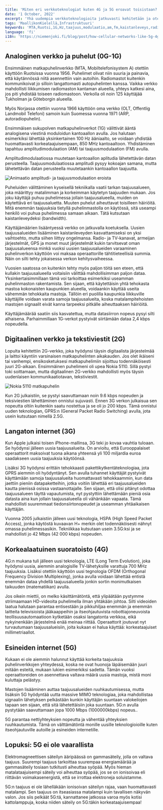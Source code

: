 ```yaml
---
title: 'Miten eri verkkoteknologiat kuten 4G ja 5G eroavat toisistaan?'
date: '1 October, 2022'
excerpt: 'Yhä uudempia verkkoteknologioita jatkuvasti kehitetään ja otetaan käyttöön. Mitä eroa niiden välillä oikeastaan on ja onko uusille tekniikoille oikeasti tarvetta?'
tags: 'MaallikonKielellä,Infrastruktuuri'
keywords: 'MTA,Ruotsi,1G,Hz,taajuus,modulaatio,am,fm,kaistanleveys,radio,kommunikatio,teksti,viesti,internet,asioiden,data,langaton,4G,5G'
language: 'fi'
i18n: 'https://niemenjoki.fi/blog/post/how-cellular-networks-like-5g-4g-are-different'
---
```


## Analoginen verkko ja puhelut (0G-1G)

Ensimmäinen matkapuhelinverkko (MTA, Mobiltelefonisystem A) otettiin käyttöön Ruotsissa vuonna 1956. Puhelimet olivat niin suuria ja painavia, että käytännössä niitä asennettiin vain autoihin. Radiomastot kuitenkin kommunikoivat jo silloin langattomasti autopuhelinten kanssa. Vaikka verkko mahdollisti liikkumisen radiomaston kantaman alueella, yhteys katkesi aina, jos piti yhdistää toiseen radiomastoon. Verkolla oli noin 125 käyttäjää Tukholman ja Göteborgin alueella.

Myös Norjassa otettiin vuonna 1966 käyttöön oma verkko (OLT, Offentlig Landmobil Telefoni) samoin kuin Suomessa vuonna 1971 (ARP, autoradiopuhelin).

Ensimmäisen sukupolven matkapuhelinverkot (1G) välittivät ääntä analogisena viestinä moduloidun kantoaallon avulla. Jos halutaan esimerkiksi lähettää yksinkertainen 100 Hz ääniaalto, se voidaan yhdistää huomattavasti korkeataajuisempaan, 850 MHz kantoaaltoon. Yhdistäminen tapahtuu amplitudimodulaation (AM) tai taajuusmodulaation (FM) avulla.

Amplitudimodulaatiossa muutetaan kantoaallon aplitudia lähetettävän datan perusteella. Taajuusmodulaatiossa amplitudi pysyy kokoajan samana, mutta lähetettävän datan perusteella muutetaankin kantoaallon taajuutta.

<img src="/images/posts/how-cellular-networks-like-5g-4g-are-different/AM_FM.gif" alt="Animaatio amplitudi- ja taajuusmodulaation eroista" />

Puheluiden välittäminen kyseisellä tekniikalla vaatii tarkan taajuusalueen, joka määrittyy matalimman ja korkeimman käytetyn taajuuden mukaan. Jos joku käyttäjä puhuu puhelimessa jollain taajuusalueella, muiden on käytettävä eri taajuusaluetta. Muuten puhelut aiheuttavat toisilleen häiriöitä. Mitä enemmän taajuuksia tietyllä puhelinmastolla on käytössä, sitä useampi henkilö voi puhua puhelimessa samaan aikaan. Tätä kutsutaan kaistanleveydeksi (bandwidth).

Käyttäjämäärien lisääntyessä verkko on jatkuvalla koetuksella. Uusien taajuusalueiden lisääminen kaistanleveyden kasvattamiseksi on yksi vaihtoehto, mutta siihen liittyy ongelmansa. Radio- ja TV-kanavat, armeijan järjestelmät, GPS ja monet muut järjestelmät kukin tarvitsevat oman taajuusalueensa minkä vuoksi uusien taajuusalueiden varaaminen puhelinverkon käyttöön voi maksaa operaattorille tähtitieteellisiä summia. Näin on silti tehty jokaisessa verkon kehitysvaiheessa.

Vuosien saatossa on kuitenkin tehty myös paljon töitä sen eteen, että kullakin taajuusalueella voitaisiin välittää mahdollisimman paljon dataa. Yksinkertaisimmillaan tämä voi tarkoittaa esimerkiksi useamman puhelinmaston rakentamista. Sen sijaan, että käytettäisin yhtä tehokasta mastoa kokonaisten kaupunkien alueella, voidaankin käyttää useita vähemmän tehokkaita mastoja. Tällöin eri puolilla kaupunkia liikkuville käyttäjille voidaan varata samoja taajuusalueita, koska matalampitehoisten mastojen signaalit eivät kanna tarpeeksi pitkälle aiheuttaaksen häiriöitä.

Käyttäjämäärää saatiin siis kasvatettua, mutta datasiirron nopeus pysyi silti alhaisena. Parhaimmillaan 1G-verkot pystyivät siirtämään dataa 2,4 kbps nopeudella.

## Digitaalinen verkko ja tekstiviestit (2G)

Lopulta kehitettiin 2G-verkko, joka hyödynsi täysin digitaalista järjestelmää ja laittoi käyntiin varsinaisen matkapuhelinten aikakauden. Jos olet ikäiseni tai vanhempi, ensikosketuksesi matkapuhelimiin sijoittuu todennäköisesti juuri 2G-aikaan. Ensimmäinen puhelimeni oli upea Nokia 5110. Sillä pystyi toki soittamaan, mutta digitaalinen 2G-verkko mahdollisti myös täysin uudenlaisen kommunikaatiotavan, tekstiviestit.

<img src="/images/posts/how-cellular-networks-like-5g-4g-are-different/nokia_5110.jpg" alt="Nokia 5110 matkapuhelin" />

Kun 2G julkaistiin, se pystyi saavuttamaan noin 9.6 kbps nopeuden ja teksiviestien lähettäminen onnistui sujuvasti. Ennen 3G verkon julkaisua sen nopeutta oltiin kuitenkin saatu nostettua ja se oli jo 200 kbps. Tämä onnistui uuden teknologian, GPRS:n (General Packet Radio Switching) avulla, jota usein kutsutaan nimellä 2.5G.

## Langaton internet (3G)

Kun Apple julkaisi toisen iPhone-mallinsa, 3G teki jo kovaa vauhtia tuloaan. Se hyödynsi jälleen uusia taajuusalueita. On arvioitu, että Eurooppalaiset operaattorit maksoivat tuona aikana yhteensä yli 100 miljardia euroa saadakseen uusia taajuuksia käytöönsä.

Lisäksi 3G hyödynsi erittäin tehokkaasti pakettikytkentäteknologiaa, jota GPRS aiemmin oli hyödyntänyt. Sen avulla tuhannet käyttäjät pystyivät käyttämään samoja taajuusalueita huomattavasti tehokkaammin, kun data jaettiin pieniin datapaketteihin, jotka voitiin lähettää eri taajuusalueiden kautta pienissä osissa vastaanottajalle. Sen sijaan, että olisi pitänyt odottaa taajuusalueen täyttä vapautumista, nyt pystyttiin lähettämään pieniä osia datasta aina kun jollain taajuusalueella oli vähänkään vapaata. Tämä mahdollisti suuremmaat tiedonsiirtonopeudet ja useamman yhtäaikaisen käyttäjän.

Vuonna 2005 julkaistiin jälleen uusi teknologia, HSPA (High Speed Packet Access), jonka käytöstä kuvaavan H+ merkin olet todennäköisesti nähnyt omassa puhelimessasikin. Tekniikkaa kutsutaan usein 3.5G:ksi ja se mahdollisti jo 42 Mbps (42 000 kbps) nopeuden.

## Korkealaatuinen suoratoisto (4G)

4G:n mukana tuli jälleen uusi teknologia, LTE (Long Term Evolution), joka hyödynsi uusia, aiemmin analogisille TV-lähetyksille varattuja 700 MHz taajuuksia. Lisäksi otettiin käyttöön uusi tegnologia OFDM (Orthogonal Frequency Division Multiplexing), jonka avulla voidaan lähettää entistä enemmän dataa yhdellä taajuusalueella jonkin sortin monimutkaisen taikuuden (matematiikan) avulla.

Jos oikein miettii, on melko käsittämätöntä, että ylipäätään pystymme striimaamaan HD-videoita puhelimella ilman yhtäkään johtoa. Silti videoiden laatua halutaan parantaa entisestään ja pikkuhiljaa enemmän ja enemmän laitteita televisioista jääkaappeihin ja itseohjautuvista robottiajoneuvoista teollisuusautomaatioon kytketään osaksi langatonta verkkoa, eikä nykyinenkään järjestelmä enää meinaa riittää. Operaattorit joutuvat nyt turvautumaan taajuusalueisiin, joita kukaan ei halua käyttää: korkeataajuiset millimetriaallot.

## Esineiden internet (5G)

Kukaan ei ole aiemmin halunnut käyttää korkeita taajuuksia puhelinverkkojen yhteydessä, koska ne ovat huonoja läpäisemään juuri mitään esteitä, mukaan lukien esimerkiksi sadetta. Tämän vuoksi operaattoreiden on asennettava valtava määrä uusia mastoja, mistä moni kuluttaja pelästyy.

Mastojen lisääminen auttaa taajuusalueiden ruuhkautumisessa, mutta lisäksin 5G hyödyntää uutta massive MIMO teknologiaa, joka mahdollistaa signaalin lähetyksen pelkästään kunkin käyttäjän suuntaan valokeilojen tapaan sen sijaan, että sitä lähetettäisiin joka suuntaan. 5G:n avulla pystytään saavuttamaan jopa 1000 Mbps (1000000kbps) nopeus..

5G parantaa nettiyhteyksien nopeutta ja vähentää yhteyksien ruuhkautumista. Tämä on välttämätöntä monille uusille teknologioioille kuten itseohjautuville autoille ja esineiden internetille.

## Lopuksi: 5G ei ole vaarallista

Elektromagneettisen säteilyn ääripäässä on gammasäteily, jolla on valtava taajuus. Suurempi taajuus tarkoittaa suurempaa energiamäärää ja gammasäteily tosiaan tutkitusti aiheuttaa syöpää. Myös hieman matalataajuisempi säteily voi aiheuttaa syöpää, jos se on ionisoivaa eli riittävän voimakasenergistä, että se irrottaa elektroneja soluistamme.

5G:n taajuus ei ole lähelläkään ionisoivan säteilyn rajaa, vaan huomattavasti matalampi. Sen taajuus on itseasiassa matalampi kuin tavallisen näkyvän valon. Jos siis pelkäät 5G:tä, kannattanee jatkossa varoa myös kotisi kattolamppuja, koska niiden säteily on 5G:täkin korkeataajuisempaa!
